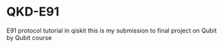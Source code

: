# QKD-E91
E91 protocol tutorial in qiskit 
this is my submission to final project on Qubit by Qubit course
